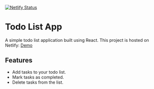[![Netlify Status](https://api.netlify.com/api/v1/badges/76b41738-4ebc-4e79-b2d7-19b1486d47fe/deploy-status)](https://app.netlify.com/sites/to-do-sharath/deploys)

# Todo List App

A simple todo list application built using React.
This project is hosted on Netlify: [Demo](https://csharath.netlify.app/)

## Features

- Add tasks to your todo list.
- Mark tasks as completed.
- Delete tasks from the list.

